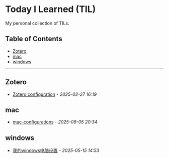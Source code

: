 # Today I Learned (TIL)

My personal collection of TILs.

## Table of Contents

- [Zotero](#zotero)
- [mac](#mac)
- [windows](#windows)

---

## Zotero

- [Zotero configuration](https://github.com/1JunGu/til/blob/main/tils/Zotero/zotero-configuration.md) - _2025-02-27 16:19_


## mac

- [mac-configurations](https://github.com/1JunGu/til/blob/main/tils/mac/mac-configurations.md) - _2025-06-05 20:34_


## windows

- [我的windows电脑设置](https://github.com/1JunGu/til/blob/main/tils/windows/windows-configuration.md) - _2025-05-15 14:53_

